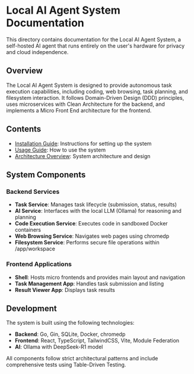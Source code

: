 # Local AI Agent System Documentation

This directory contains documentation for the Local AI Agent System, a self-hosted AI agent that runs entirely on the user's hardware for privacy and cloud independence.

## Overview

The Local AI Agent System is designed to provide autonomous task execution capabilities, including coding, web browsing, task planning, and filesystem interaction. It follows Domain-Driven Design (DDD) principles, uses microservices with Clean Architecture for the backend, and implements a Micro Front End architecture for the frontend.

## Contents

- [Installation Guide](installation.md): Instructions for setting up the system
- [Usage Guide](usage.md): How to use the system
- [Architecture Overview](architecture.md): System architecture and design

## System Components

### Backend Services

- **Task Service**: Manages task lifecycle (submission, status, results)
- **AI Service**: Interfaces with the local LLM (Ollama) for reasoning and planning
- **Code Execution Service**: Executes code in sandboxed Docker containers
- **Web Browsing Service**: Navigates web pages using chromedp
- **Filesystem Service**: Performs secure file operations within /app/workspace

### Frontend Applications

- **Shell**: Hosts micro frontends and provides main layout and navigation
- **Task Management App**: Handles task submission and listing
- **Result Viewer App**: Displays task results

## Development

The system is built using the following technologies:

- **Backend**: Go, Gin, SQLite, Docker, chromedp
- **Frontend**: React, TypeScript, TailwindCSS, Vite, Module Federation
- **AI**: Ollama with DeepSeek-R1 model

All components follow strict architectural patterns and include comprehensive tests using Table-Driven Testing.
